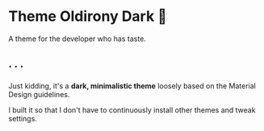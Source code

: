 # Theme Oldirony Dark 🌚

A theme for the developer who has taste.
## . . .
### 
Just kidding, it's a **dark, minimalistic theme** loosely based on the Material Design guidelines.

I built it so that I don't have to continuously install other themes and tweak settings.